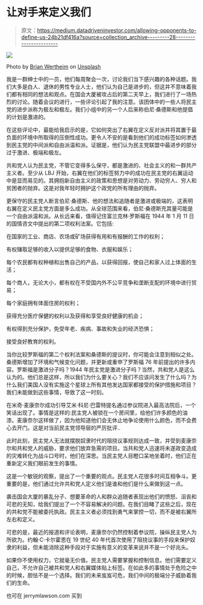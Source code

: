 # 让对手来定义我们

> 原文：<https://medium.datadriveninvestor.com/allowing-opponents-to-define-us-24b21df416a?source=collection_archive---------28----------------------->

![](img/ed1224d9125f79b1ab048f1d03d6a04f.png)

Photo by [Brian Wertheim](https://unsplash.com/@brianwertheim?utm_source=unsplash&utm_medium=referral&utm_content=creditCopyText) on [Unsplash](https://unsplash.com/s/photos/lie?utm_source=unsplash&utm_medium=referral&utm_content=creditCopyText)

我是一群绅士中的一员，他们每周聚会一次，讨论我们当下感兴趣的各种话题。我们大多是白人、退休的男性专业人士，他们认为自己是进步的，但这并不意味着我们都有相同的想法和观点。在国会大厦被攻占后的第二天早上，我们进行了一场热烈的讨论。随着会议的进行，一些评论引起了我的注意。该团体中的一些人将民主党的进步派称为极左和极左。我们小组中的另一个人后来称伯尼·桑德斯和他提倡的计划是激进的。

在这些评论中，最能给我启示的是，它如何突出了右翼在定义反对派并将其置于最负面的环境中所取得的压倒性成功。更令人不安的是看到他们的成功标签如何渗透到民主党的中间派和自由派温和派。证据是，他们认为民主党联盟中最进步的部分过于激进、极端和极左。

共和党人认为民主党，不管它变得多么保守，都是激进的、社会主义的和一群共产主义者。至少从 LBJ 开始，右翼在他们的标签努力中的成功在民主党的右翼运动中是显而易见的。其拥抱新自由主义的政策和思想是对劳动力、劳动穷人、穷人和贫困者的抛弃。这是对我年轻时拥护这个政党的所有理由的抛弃。

更保守的民主党人断言伯尼·桑德斯、他的想法和追随者是激进或极端的，这表明右翼在定义民主党方面是多么成功。从全球范围来看，伯尼·桑德斯充其量可能是一个自由派温和派。从长远来看，值得记住富兰克林·罗斯福在 1944 年 1 月 11 日的国情咨文中提出的第二项权利法案。它包括:

在国家的工业、商店、农场或矿场获得有用和有报酬的工作的权利；

有权赚取足够的收入以提供足够的食物、衣服和娱乐；

每个农民都有权种植和出售自己的产品，以获得回报，使自己和家人过上体面的生活；

每个商人，无论大小，都有权在不受国内外不公平竞争和垄断支配的环境中进行贸易；

每个家庭拥有体面住房的权利；

获得充分医疗保健的权利以及获得和享受良好健康的机会；

有权得到充分保护，免受年老、疾病、事故和失业的经济恐惧；

接受良好教育的权利。

当你比较罗斯福的第二个权利法案和桑德斯的提议时，你可能会注意到相似之处。桑德斯增加了环境和气候变化问题，并更新或重申了罗斯福 76 年前提出的许多内容。罗斯福是激进分子吗？1944 年民主党是激进分子吗？当然，共和党人是这么认为的。他们总是这样，所以我们为什么要关心？我们不应该问发生了什么吗？为什么我们美国人没有实施这个星球上所有其他发达国家都接受的保护措施和项目？我们未能做到这些事情，导致了这一时刻。

在米奇·麦康奈尔成功引导艾米·科尼·巴雷特提名通过参议院进入最高法院后，一个笑话出现了。事情是这样的:民主党人被锁在一个房间里，给他们许多颜色的油漆。麦康奈尔这样做了，因为他知道他们会无休止地争论使用什么颜色，而不会费心去开门。这是对当前民主党领导层的严厉批评..

此时此刻，民主党人无法就摆脱奴隶时代的阻挠议事规则达成一致，并受到麦康奈尔和共和党人的威胁，要求他们放弃急需的项目。当共和党人迅速将未遂政变造成的灾难转化为战斗口号时，他们在深思。当民主党人目瞪口呆地坐着时，他们正在重新定义我们眼前发生的事情。

这是一个敏锐的观察，提出了一个重要的观点。民主党人花很多时间互相争斗。更重要的是，他们通过允许共和党人定义他们是谁和他们是什么来做到这一点。

袭击国会大厦的暴乱分子、想要革命的人和群众追随者表现出他们的愤怒、沮丧和可悲的无知，给我们提出了一个不容易解决的问题。在我们目睹了这些之后，现在的共和党不能被委托执政。民主主义者必须找到勇气来掌控一切，而不是被右翼所左右和定义。

可悲的是，最近的报道和评论表明，麦康奈尔仍然控制着参议院，操纵民主党人为所欲为。约翰·C·卡尔霍恩在 19 世纪 40 年代首次使用了阻挠议事的手段来保护奴隶的利益，但未能消除这种手段对于实施有意义的变革来说并不是一个好兆头。

如果你不使用权力，它就毫无价值。民主党人需要掌握和控制信息。他们需要定义自己，不允许自己被共和党人和右翼媒体贴上标签。在如此多的事情处于危险之中的时候，胆怯不是一个选择。我们的未来岌岌可危，我们中间的极端分子威胁着我们的生命。

也可在 jerrymlawson.com 买到